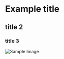 # Example title

## title 2

### title 3

![Sample Image](https://octodex.github.com/images/yaktocat.png)
